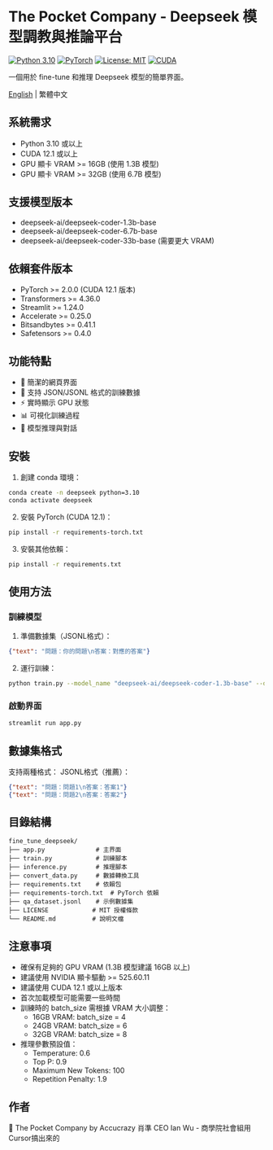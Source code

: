 # The Pocket Company - Deepseek 模型調教與推論平台

[![Python 3.10](https://img.shields.io/badge/Python-3.10-blue.svg)](https://www.python.org/downloads/release/python-3100/)
[![PyTorch](https://img.shields.io/badge/PyTorch-2.0%2B-red.svg)](https://pytorch.org/)
[![License: MIT](https://img.shields.io/badge/License-MIT-yellow.svg)](https://opensource.org/licenses/MIT)
[![CUDA](https://img.shields.io/badge/CUDA-12.1-green.svg)](https://developer.nvidia.com/cuda-toolkit)

一個用於 fine-tune 和推理 Deepseek 模型的簡單界面。

[English](README_en.md) | 繁體中文

## 系統需求

- Python 3.10 或以上
- CUDA 12.1 或以上
- GPU 顯卡 VRAM >= 16GB (使用 1.3B 模型)
- GPU 顯卡 VRAM >= 32GB (使用 6.7B 模型)

## 支援模型版本

- deepseek-ai/deepseek-coder-1.3b-base
- deepseek-ai/deepseek-coder-6.7b-base
- deepseek-ai/deepseek-coder-33b-base (需要更大 VRAM)

## 依賴套件版本

- PyTorch >= 2.0.0 (CUDA 12.1 版本)
- Transformers >= 4.36.0
- Streamlit >= 1.24.0
- Accelerate >= 0.25.0
- Bitsandbytes >= 0.41.1
- Safetensors >= 0.4.0

## 功能特點

- 🚀 簡潔的網頁界面
- 💾 支持 JSON/JSONL 格式的訓練數據
- ⚡ 實時顯示 GPU 狀態
- 📊 可視化訓練過程
- 🔮 模型推理與對話

## 安裝

1. 創建 conda 環境：
```bash
conda create -n deepseek python=3.10
conda activate deepseek
```

2. 安裝 PyTorch (CUDA 12.1)：
```bash
pip install -r requirements-torch.txt
```

3. 安裝其他依賴：
```bash
pip install -r requirements.txt
```

## 使用方法

### 訓練模型

1. 準備數據集（JSONL格式）：
```json
{"text": "問題：你的問題\n答案：對應的答案"}
```

2. 運行訓練：
```bash
python train.py --model_name "deepseek-ai/deepseek-coder-1.3b-base" --dataset_path "your_dataset.jsonl" --output_dir "fine_tuned_model"
```

### 啟動界面

```bash
streamlit run app.py
```

## 數據集格式

支持兩種格式：
 JSONL格式（推薦）：
```json
{"text": "問題：問題1\n答案：答案1"}
{"text": "問題：問題2\n答案：答案2"}
```



## 目錄結構

```
fine_tune_deepseek/
├── app.py              # 主界面
├── train.py            # 訓練腳本
├── inference.py        # 推理腳本
├── convert_data.py     # 數據轉換工具
├── requirements.txt    # 依賴包
├── requirements-torch.txt  # PyTorch 依賴
├── qa_dataset.jsonl    # 示例數據集
├── LICENSE            # MIT 授權條款
└── README.md          # 說明文檔
```

## 注意事項

- 確保有足夠的 GPU VRAM (1.3B 模型建議 16GB 以上)
- 建議使用 NVIDIA 顯卡驅動 >= 525.60.11
- 建議使用 CUDA 12.1 或以上版本
- 首次加載模型可能需要一些時間
- 訓練時的 batch_size 需根據 VRAM 大小調整：
  - 16GB VRAM: batch_size = 4
  - 24GB VRAM: batch_size = 6
  - 32GB VRAM: batch_size = 8
- 推理參數預設值：
  - Temperature: 0.6
  - Top P: 0.9
  - Maximum New Tokens: 100
  - Repetition Penalty: 1.9

## 作者

🏢 The Pocket Company by Accucrazy 肖準 
CEO Ian Wu - 商學院社會組用Cursor搞出來的
